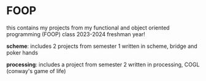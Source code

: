 # FOOP
this contains my projects from my functional and object oriented programming (FOOP) class 2023-2024 freshman year!

**scheme**: includes 2 projects from semester 1 written in scheme, bridge and poker hands

**processing**: includes a project from semester 2 written in processing, COGL (conway's game of life)
